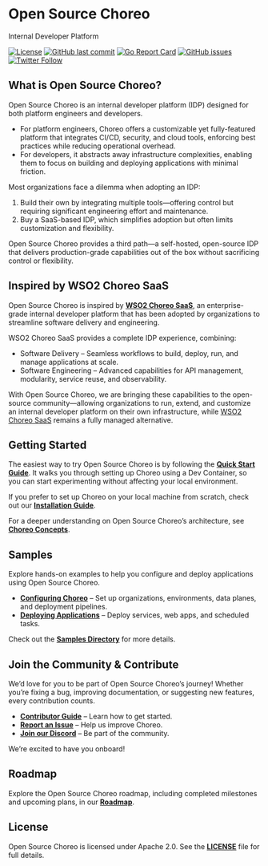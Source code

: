 # Open Source Choreo
Internal Developer Platform

[![License](https://img.shields.io/badge/License-Apache%202.0-blue.svg)](https://opensource.org/licenses/Apache-2.0)
[![GitHub last commit](https://img.shields.io/github/last-commit/choreo-idp/choreo.svg)](https://github.com/choreo-idp/choreo/commits/main)
[![Go Report Card](https://goreportcard.com/badge/github.com/choreo-idp/choreo)](https://goreportcard.com/report/github.com/choreo-idp/choreo)
[![GitHub issues](https://img.shields.io/github/issues/choreo-idp/choreo.svg)](https://github.com/choreo-idp/choreo/issues)
[![Twitter Follow](https://img.shields.io/twitter/follow/Choreo?style=social)](https://twitter.com/ChoreoDev)

## What is Open Source Choreo?

Open Source Choreo is an internal developer platform (IDP) designed for both platform engineers and developers.
- For platform engineers, Choreo offers a customizable yet fully-featured platform that integrates CI/CD, security, and cloud tools, enforcing best practices while reducing operational overhead.
- For developers, it abstracts away infrastructure complexities, enabling them to focus on building and deploying applications with minimal friction.

Most organizations face a dilemma when adopting an IDP:
1. Build their own by integrating multiple tools—offering control but requiring significant engineering effort and maintenance.
2. Buy a SaaS-based IDP, which simplifies adoption but often limits customization and flexibility.

Open Source Choreo provides a third path—a self-hosted, open-source IDP that delivers production-grade capabilities out of the box without sacrificing control or flexibility.

[//]: # (Architecture Diagram)

## Inspired by WSO2 Choreo SaaS

Open Source Choreo is inspired by **[WSO2 Choreo SaaS](https://choreo.dev/)**, an enterprise-grade internal developer platform that has been adopted by organizations to streamline software delivery and engineering.

WSO2 Choreo SaaS provides a complete IDP experience, combining:

- Software Delivery – Seamless workflows to build, deploy, run, and manage applications at scale.
- Software Engineering – Advanced capabilities for API management, modularity, service reuse, and observability.

With Open Source Choreo, we are bringing these capabilities to the open-source community—allowing organizations to run, extend, and customize an internal developer platform on their own infrastructure, while [WSO2 Choreo SaaS](https://choreo.dev/) remains a fully managed alternative.


## Getting Started

The easiest way to try Open Source Choreo is by following the **[Quick Start Guide](./docs/quick-start-guide.md)**. It walks you through setting up Choreo using a Dev Container, so you can start experimenting without affecting your local environment.

If you prefer to set up Choreo on your local machine from scratch, check out our **[Installation Guide](./docs/install/install-choreo.md)**.

For a deeper understanding on Open Source Choreo’s architecture, see **[Choreo Concepts](./docs/choreo-concepts.md)**.

## Samples

Explore hands-on examples to help you configure and deploy applications using Open Source Choreo.

- **[Configuring Choreo](./samples/configuring-choreo/)** – Set up organizations, environments, data planes, and deployment pipelines.
- **[Deploying Applications](./samples/deploying-applications/)** – Deploy services, web apps, and scheduled tasks.

Check out the **[Samples Directory](./samples/)** for more details.

## Join the Community & Contribute

We’d love for you to be part of Open Source Choreo’s journey! 
Whether you’re fixing a bug, improving documentation, or suggesting new features, every contribution counts.

- **[Contributor Guide](./docs/contributors/README.md)** – Learn how to get started.
- **[Report an Issue](https://github.com/choreo-idp/choreo/issues)** – Help us improve Choreo.
- **[Join our Discord](https://discord.gg/HYCgUacN)** – Be part of the community.

We’re excited to have you onboard!

## Roadmap
Explore the Open Source Choreo roadmap, including completed milestones and upcoming plans, in our **[Roadmap]( https://github.com/orgs/choreo-idp/projects/1)**.

## License
Open Source Choreo is licensed under Apache 2.0. See the **[LICENSE](./LICENSE)** file for full details.

